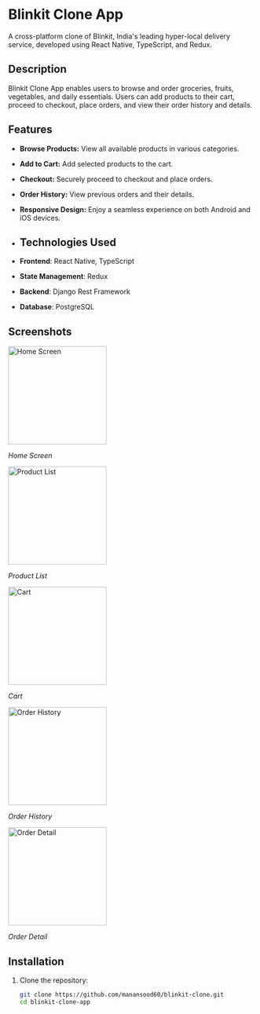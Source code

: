 # Blinkit Clone App

A cross-platform clone of Blinkit, India's leading hyper-local delivery service, developed using React Native, TypeScript, and Redux.

## Description

Blinkit Clone App enables users to browse and order groceries, fruits, vegetables, and daily essentials. Users can add products to their cart, proceed to checkout, place orders, and view their order history and details.

## Features

- **Browse Products:** View all available products in various categories.
- **Add to Cart:** Add selected products to the cart.
- **Checkout:** Securely proceed to checkout and place orders.
- **Order History:** View previous orders and their details.
- **Responsive Design:** Enjoy a seamless experience on both Android and iOS devices.

- ## Technologies Used

- **Frontend**: React Native, TypeScript
- **State Management**: Redux
- **Backend**: Django Rest Framework
- **Database**: PostgreSQL

## Screenshots

<img src="https://github.com/manansood60/blinkit_clone/assets/27049693/7765b054-0a18-48dd-a504-9cd2adc63313" alt="Home Screen" width="200">

*Home Screen*

<img src="https://github.com/manansood60/blinkit_clone/assets/27049693/7ff0ee6d-2a2e-488a-bb50-32ffb58a3313" alt="Product List" width="200">

*Product List*

<img src="https://github.com/manansood60/blinkit_clone/assets/27049693/b35a7ad2-1081-4679-b07d-c701e70d3488" alt="Cart" width="200">

*Cart*

<img src="https://github.com/manansood60/blinkit_clone/assets/27049693/e4007152-a146-4934-b338-bbbc20848ead" alt="Order History" width="200">

*Order History*

<img src="https://github.com/manansood60/blinkit_clone/assets/27049693/db5429e8-18be-4093-ba72-1a67125c3e44" alt="Order Detail" width="200">

*Order Detail*

## Installation

1. Clone the repository:
   ```bash
   git clone https://github.com/manansood60/blinkit-clone.git
   cd blinkit-clone-app
